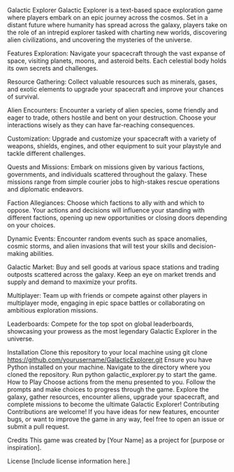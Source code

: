 Galactic Explorer
Galactic Explorer is a text-based space exploration game where players embark on an epic journey across the cosmos. Set in a distant future where humanity has spread across the galaxy, players take on the role of an intrepid explorer tasked with charting new worlds, discovering alien civilizations, and uncovering the mysteries of the universe.

Features
Exploration: Navigate your spacecraft through the vast expanse of space, visiting planets, moons, and asteroid belts. Each celestial body holds its own secrets and challenges.

Resource Gathering: Collect valuable resources such as minerals, gases, and exotic elements to upgrade your spacecraft and improve your chances of survival.

Alien Encounters: Encounter a variety of alien species, some friendly and eager to trade, others hostile and bent on your destruction. Choose your interactions wisely as they can have far-reaching consequences.

Customization: Upgrade and customize your spacecraft with a variety of weapons, shields, engines, and other equipment to suit your playstyle and tackle different challenges.

Quests and Missions: Embark on missions given by various factions, governments, and individuals scattered throughout the galaxy. These missions range from simple courier jobs to high-stakes rescue operations and diplomatic endeavors.

Faction Allegiances: Choose which factions to ally with and which to oppose. Your actions and decisions will influence your standing with different factions, opening up new opportunities or closing doors depending on your choices.

Dynamic Events: Encounter random events such as space anomalies, cosmic storms, and alien invasions that will test your skills and decision-making abilities.

Galactic Market: Buy and sell goods at various space stations and trading outposts scattered across the galaxy. Keep an eye on market trends and supply and demand to maximize your profits.

Multiplayer: Team up with friends or compete against other players in multiplayer mode, engaging in epic space battles or collaborating on ambitious exploration missions.

Leaderboards: Compete for the top spot on global leaderboards, showcasing your prowess as the most legendary Galactic Explorer in the universe.

Installation
Clone this repository to your local machine using git clone https://github.com/yourusername/GalacticExplorer.git
Ensure you have Python installed on your machine.
Navigate to the directory where you cloned the repository.
Run python galactic_explorer.py to start the game.
How to Play
Choose actions from the menu presented to you.
Follow the prompts and make choices to progress through the game.
Explore the galaxy, gather resources, encounter aliens, upgrade your spacecraft, and complete missions to become the ultimate Galactic Explorer!
Contributing
Contributions are welcome! If you have ideas for new features, encounter bugs, or want to improve the game in any way, feel free to open an issue or submit a pull request.

Credits
This game was created by [Your Name] as a project for [purpose or inspiration].

License
[Include license information here.]
